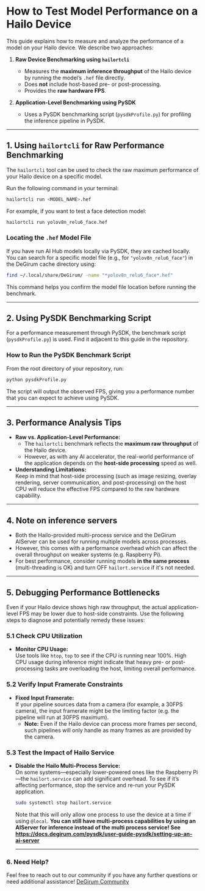 # How to Test Model Performance on a Hailo Device

This guide explains how to measure and analyze the performance of a model on your Hailo device. We describe two approaches:

1. **Raw Device Benchmarking using `hailortcli`**  
   - Measures the **maximum inference throughput** of the Hailo device by running the model’s `.hef` file directly.
   - Does **not** include host-based pre- or post-processing.
   - Provides the **raw hardware FPS**.

2. **Application-Level Benchmarking using PySDK**  
   - Uses a PySDK benchmarking script (`pysdkProfile.py`) for profiling the inference pipeline in PySDK.

---

## **1. Using `hailortcli` for Raw Performance Benchmarking**

The `hailortcli` tool can be used to check the raw maximum performance of your Hailo device on a specific model.

Run the following command in your terminal:

```bash
hailortcli run <MODEL_NAME>.hef
```

For example, if you want to test a face detection model:

```bash
hailortcli run yolov8n_relu6_face.hef
```

### **Locating the `.hef` Model File**

If you have run AI Hub models locally via PySDK, they are cached locally. You can search for a specific model file (e.g., for `"yolov8n_relu6_face"`) in the DeGirum cache directory using:

```bash
find ~/.local/share/DeGirum/ -name "*yolov8n_relu6_face*.hef"
```

This command helps you confirm the model file location before running the benchmark.

---

## **2. Using PySDK Benchmarking Script**

For a performance measurement through PySDK, the benchmark script (`pysdkProfile.py`) is used. Find it adjacent to this guide in the repository.


### **How to Run the PySDK Benchmark Script**

From the root directory of your repository, run:

```bash
python pysdkProfile.py
```

The script will output the observed FPS, giving you a performance number that you can expect to achieve using PySDK.

---

## **3. Performance Analysis Tips**

- **Raw vs. Application-Level Performance:**  
  - The `hailortcli` benchmark reflects the **maximum raw throughput** of the Hailo device.
  - However, as with any AI accelerator, the real-world performance of the application depends on the **host-side processing** speed as well.
- **Understanding Limitations:**  
  Keep in mind that host-side processing (such as image resizing, overlay rendering, server communication, and post-processing) on the host CPU will reduce the effective FPS compared to the raw hardware capability.

---

## **4. Note on inference servers**

- Both the Hailo-provided multi-process service and the DeGirum AIServer can be used for running multiple models across processes.
- However, this comes with a performance overhead which can affect the overall throughput on weaker systems (e.g. Raspberry Pi).
- For best performance, consider running models **in the same process** (multi-threading is OK) and turn OFF `hailort.service` if it's not needed.

---

## **5. Debugging Performance Bottlenecks**

Even if your Hailo device shows high raw throughput, the actual application-level FPS may be lower due to host-side constraints. Use the following steps to diagnose and potentially remedy these issues:

### **5.1 Check CPU Utilization**

- **Monitor CPU Usage:**  
  Use tools like `htop`, `top` to see if the CPU is running near 100%. High CPU usage during inference might indicate that heavy pre- or post-processing tasks are overloading the host, limiting overall performance.
  
### **5.2 Verify Input Framerate Constraints**

- **Fixed Input Framerate:**  
  If your pipeline sources data from a camera (for example, a 30FPS camera), the input framerate might be the limiting factor (e.g. the pipeline will run at 30FPS maximum).
  - **Note:** Even if the Hailo device can process more frames per second, such pipelines will only handle as many frames as are provided by the camera.

### **5.3 Test the Impact of Hailo Service**

- **Disable the Hailo Multi-Process Service:**  
  On some systems—especially lower-powered ones like the Raspberry Pi—the `hailort.service` can add significant overhead. To see if it’s affecting performance, stop the service and re-run your PySDK application.
  
  ```bash
  sudo systemctl stop hailort.service
  ```

  Note that this will only allow one process to use the device at a time if using `@local`. **You can still have multi-process capabilities by using an AIServer for inference instead of the multi process service! See https://docs.degirum.com/pysdk/user-guide-pysdk/setting-up-an-ai-server**

  ---

### **6. Need Help?**

Feel free to reach out to our community if you have any further questions or need additional assistance! [DeGirum Community](https://community.degirum.com)